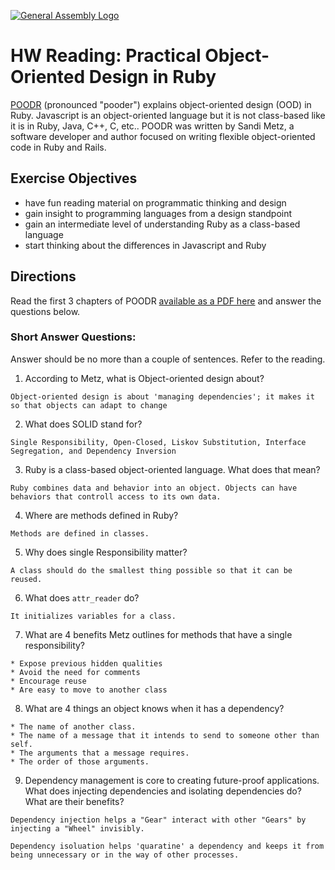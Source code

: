 [![General Assembly Logo](https://camo.githubusercontent.com/1a91b05b8f4d44b5bbfb83abac2b0996d8e26c92/687474703a2f2f692e696d6775722e636f6d2f6b6538555354712e706e67)](https://generalassemb.ly/education/web-development-immersive)

# HW Reading: Practical Object-Oriented Design in Ruby

[POODR](http://www.poodr.com/) (pronounced "pooder") explains object-oriented design (OOD) in Ruby. Javascript is an object-oriented language but it is not class-based like it is in Ruby, Java, C++, C, etc.. POODR was written by Sandi Metz, a software developer and author focused on writing flexible object-oriented code in Ruby and Rails.

## Exercise Objectives

- have fun reading material on programmatic thinking and design
- gain insight to programming languages from a design standpoint
- gain an intermediate level of understanding Ruby as a class-based language
- start thinking about the differences in Javascript and Ruby

## Directions

Read the first 3 chapters of POODR [available as a PDF here](https://github.com/edenzik/cs105b/blob/master/books/Practical%20Object-Oriented%20Design%20in%20Ruby.pdf) and answer the questions below.


### Short Answer Questions:

Answer should be no more than a couple of sentences. Refer to the reading.

1. According to Metz, what is Object-oriented design about?

```
Object-oriented design is about 'managing dependencies'; it makes it so that objects can adapt to change
```

2. What does SOLID stand for?

```
Single Responsibility, Open-Closed, Liskov Substitution, Interface Segregation, and Dependency Inversion
```

3. Ruby is a class-based object-oriented language. What does that mean?

```
Ruby combines data and behavior into an object. Objects can have behaviors that controll access to its own data. 
```

4. Where are methods defined in Ruby?

```
Methods are defined in classes. 
```

5. Why does single Responsibility matter?

```
A class should do the smallest thing possible so that it can be reused.
```

6. What does `attr_reader` do?

```
It initializes variables for a class.
```

7. What are 4 benefits Metz outlines for methods that have a single responsibility?

```
* Expose previous hidden qualities
* Avoid the need for comments
* Encourage reuse
* Are easy to move to another class
```

8. What are 4 things an object knows when it has a dependency?

```
* The name of another class.
* The name of a message that it intends to send to someone other than self.
* The arguments that a message requires.
* The order of those arguments.
```

9. Dependency management is core to creating future-proof applications. What does injecting dependencies and isolating dependencies do? What are their benefits?

```
Dependency injection helps a "Gear" interact with other "Gears" by injecting a "Wheel" invisibly. 

Dependency isoluation helps 'quaratine' a dependency and keeps it from being unnecessary or in the way of other processes. 
```
